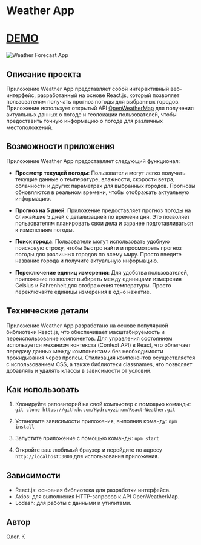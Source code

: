 # Weather App
# [DEMO](https://project24.space/)

![Weather Forecast App](https://example.com/weather-app.png)

## Описание проекта

Приложение Weather App представляет собой интерактивный веб-интерфейс, разработанный на основе React.js, который позволяет пользователям получать прогноз погоды для выбранных городов. Приложение использует открытый API [OpenWeatherMap](https://openweathermap.org/) для получения актуальных данных о погоде и геолокации пользователей, чтобы предоставить точную информацию о погоде для различных местоположений.

## Возможности приложения

Приложение Weather App предоставляет следующий функционал:

- **Просмотр текущей погоды**: Пользователи могут легко получать текущие данные о температуре, влажности, скорости ветра, облачности и других параметрах для выбранных городов. Прогнозы обновляются в реальном времени, чтобы отображать актуальную информацию.

- **Прогноз на 5 дней**: Приложение предоставляет прогноз погоды на ближайшие 5 дней с детализацией по времени дня. Это позволяет пользователям планировать свои дела и заранее подготавливаться к изменениям погоды.

- **Поиск города**: Пользователи могут использовать удобную поисковую строку, чтобы быстро найти и просмотреть прогноз погоды для различных городов по всему миру. Просто введите название города и получите актуальную информацию.

- **Переключение единиц измерения**: Для удобства пользователей, приложение позволяет выбирать между единицами измерения Celsius и Fahrenheit для отображения температуры. Просто переключайте единицы измерения в одно нажатие.

## Технические детали

Приложение Weather App разработано на основе популярной библиотеки React.js, что обеспечивает масштабируемость и переиспользование компонентов. Для управления состоянием используется механизм контекста (Context API) в React, что облегчает передачу данных между компонентами без необходимости прокидывания через пропсы. Стилизация компонентов осуществляется с использованием CSS, а также библиотеки classnames, что позволяет добавлять и удалять классы в зависимости от условий.

## Как использовать

1. Клонируйте репозиторий на свой компьютер с помощью команды: `git clone https://github.com/Hydroxyzinum/React-Weather.git`

2. Установите зависимости приложения, выполнив команду: `npm install`

3. Запустите приложение с помощью команды: `npm start`

4. Откройте ваш любимый браузер и перейдите по адресу `http://localhost:3000` для использования приложения.

## Зависимости

- React.js: основная библиотека для разработки интерфейса.
- Axios: для выполнения HTTP-запросов к API OpenWeatherMap.
- Lodash: для работы с данными и утилитами.

## Автор

Олег. К
